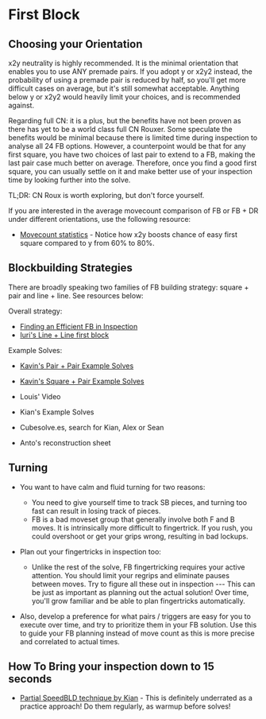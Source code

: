 # First Block

## Choosing your Orientation

x2y neutrality is highly recommended. It is the minimal orientation that enables you to use ANY premade pairs. If you adopt y or x2y2 instead, the probability of using a premade pair is reduced by half, so you'll get more difficult cases on average, but it's still somewhat acceptable. Anything below y or x2y2 would heavily limit your choices, and is recommended against.


<!-- (on a side note: x2y2 means that you're more sensitive to the L/R sides as their colors are fixed.  ) -->

Regarding full CN: it is a plus, but the benefits have not been proven as there has yet to be a world class full CN Rouxer. Some speculate the benefits would be minimal because there is limited time during inspection to analyse all 24 FB options. However, a counterpoint would be that for any first square, you have two choices of last pair to extend to a FB, making the last pair case much better on average. Therefore, once you find a good first square, you can usually settle on it and make better use of your inspection time by looking further into the solve. 

TL;DR: CN Roux is worth exploring, but don't force yourself.

If you are interested in the average movecount comparison of FB or FB + DR under different orientations, use the following resource:

- [Movecount statistics](https://docs.google.com/spreadsheets/d/1EectP3O_qwQp_2WohbDrlohxhs2ee17sjFfxZr_-D1g/edit#gid=0) - Notice how x2y boosts chance of easy first square compared to y from 60% to 80%.

## Blockbuilding Strategies

There are broadly speaking two families of FB building strategy: square + pair and line + line. See resources below:

Overall strategy:
- [Finding an Efficient FB in Inspection](https://www.youtube.com/watch?v=0Cq3YDud1dA)
- [Iuri's Line + Line first block](https://www.youtube.com/watch?v=i9zxR5mkgQs)

Example Solves:
- [Kavin's Pair + Pair Example Solves](https://www.youtube.com/watch?v=sRTVptb2QrY)

- [Kavin's Square + Pair Example Solves](https://www.youtube.com/watch?v=YyY_okZ5Fj0)

- Louis' Video

- Kian's Example Solves

- Cubesolve.es, search for Kian, Alex or Sean

- Anto's reconstruction sheet


## Turning

- You want to have calm and fluid turning for two reasons:
    - You need to give yourself time to track SB pieces, and turning too fast can result in losing track of pieces.
    - FB is a bad moveset group that generally involve both F and B moves. It is intrinsically more difficult to fingertrick. If you rush, you could overshoot or get your grips wrong, resulting in bad lockups.

-  Plan out your fingertricks in inspection too:
   - Unlike the rest of the solve, FB fingertricking requires your active attention. You should limit your regrips and eliminate pauses between moves. Try to figure all these out in inspection --- This can be just as important as planning out the actual solution! Over time, you'll grow familiar and be able to plan fingertricks automatically.

- Also, develop a preference for what pairs / triggers are easy for you to execute over time, and try to prioritize them in your FB solution. Use this to guide your FB planning instead of move count as this is more precise and correlated to actual times.

## How To Bring your inspection down to 15 seconds


- [Partial SpeedBLD technique by Kian](https://www.youtube.com/watch?v=4KLFyN6ZDwk) - This is definitely underrated as a practice approach! Do them regularly, as warmup before solves!
